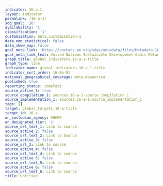 ```yaml
---
indicator: 16.a.1
layout: indicator
permalink: /16-a-1/
sdg_goal: '16'
availability: '1'
classification: '1'
customisation: meta.customisation-1
data_non_statistical: false
data_show_map: false
goal_meta_link: 'https://unstats.un.org/sdgs/metadata/files/Metadata-16-0A-01.pdf'
goal_meta_link_text: United Nations Sustainable Development Goals Metadata (pdf 1361kB)
graph_title: global_indicators.16-a-1-title
graph_type: line
indicator_name: global_indicators.16-a-1-title
indicator_sort_order: 16-0a-01
national_geographical_coverage: meta.Казахстан
published: true
reporting_status: complete
source_active_1: true
source_compilation_1: sources.16-a-1-source_compilation_1
source_implementation_1: sources.16-a-1-source_implementation_1
tags: []
target: global_targets.16-a-title
target_id: 16.a
un_custodian_agency: OHCHR
un_designated_tier: '1'
source_url_text_1: Link to source
source_active_2: false
source_url_text_2: Link to Source
source_active_3: false
source_url_3: Link to source
source_active_4: false
source_url_text_4: Link to source
source_active_5: false
source_url_text_5: Link to source
source_active_6: false
source_url_text_6: Link to source
title: Untitled
---
```

